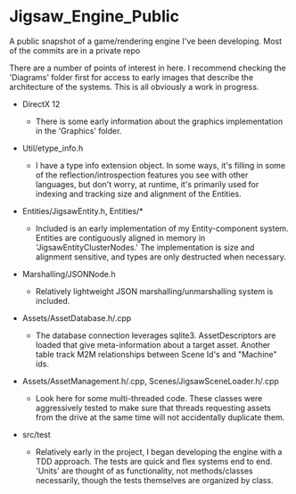 # Jigsaw_Engine_Public
A public snapshot of a game/rendering engine I've been developing. Most of the commits are in a private repo


There are a number of points of interest in here. I recommend checking the 'Diagrams' folder first for access to early images that describe the architecture of the systems.
This is all obviously a work in progress.

- DirectX 12
	- There is some early information about the graphics implementation in the 'Graphics' folder. 

- Util/etype_info.h
	- I have a type info extension object. In some ways, it's filling in some of the reflection/introspection features
	you see with other languages, but don't worry, at runtime, it's primarily used for indexing and tracking size and alignment of the Entities.

- Entities/JigsawEntity.h, Entities/*
	- Included is an early implementation of my Entity-component system. Entities are contiguously aligned in memory in 'JigsawEntityClusterNodes.' The implementation is size and alignment sensitive,
	and types are only destructed when necessary.

- Marshalling/JSONNode.h
	- Relatively lightweight JSON marshalling/unmarshalling system is included. 

- Assets/AssetDatabase.h/.cpp
	- The database connection leverages sqlite3. AssetDescriptors are loaded that give meta-information about a target asset. Another table track M2M relationships between Scene Id's and "Machine" ids.

- Assets/AssetManagement.h/.cpp, Scenes/JigsawSceneLoader.h/.cpp
	- Look here for some multi-threaded code. These classes were aggressively tested to make sure that threads requesting assets from the drive at the same time will not accidentally duplicate them. 

- src/test
	- Relatively early in the project, I began developing the engine with a TDD approach. The tests are quick and flex systems end to end. 'Units' are thought of as functionality, not methods/classes necessarily,
	though the tests themselves are organized by class.

